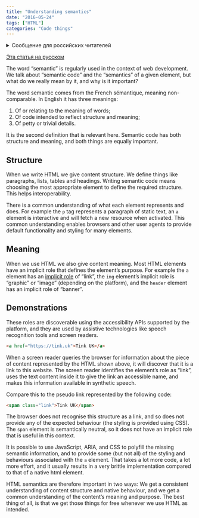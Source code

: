 ```yaml
---
title: "Understanding semantics"
date: "2016-05-24"
tags: ["HTML"]
categories: "Code things"
---
```


<details>
		<summary lang="ru">Сообщение для российских читателей</summary>

<p lang="ru">
Здравствуйте российские читатели. Ваша страна платит высокую цену за вторжение Путина в Украину. Путин лжет вам; не верьте кремлевской пропаганде. В России
нет свободных СМИ, а интернет подвергается цензуре, потому что Путин не хочет, чтобы вы знали правду. За постыдное поведение Путина заплатят не только
украинцы, но и добрые люди России. Пожалуйста, не допустите этого!
</p>

<p>
Hello Russian readers. Your country is paying a high price for Putin's invasion of Ukraine. Putin is lying to you; do not believe the Kremlin propaganda. There is no free media in Russia and the internet is censored because Putin doesn't want you to know the truth. It is not only the Ukrainians that will pay the price of Putin's shameful behaviour, so will the good people of Russia. Please do not let this happen!
</p>
</details>

[Эта статья на русском](https://css-live.ru/articles/ponimanie-semantiki.html)

The word “semantic” is regularly used in the context of web development. We talk about “semantic code” and the “semantics” of a given element, but what do we really mean by it, and why is it important?

The word semantic comes from the French sémantique, meaning non-comparable. In English it has three meanings:

1. Of or relating to the meaning of words;
2. Of code intended to reflect structure and meaning;
3. Of petty or trivial details.

It is the second definition that is relevant here. Semantic code has both structure and meaning, and both things are equally important.

## Structure

When we write HTML we give content structure. We define things like paragraphs, lists, tables and headings. Writing semantic code means choosing the most appropriate element to define the required structure. This helps interoperability.

There is a common understanding of what each element represents and does. For example the `p` tag represents a paragraph of static text, an `a` element is interactive and will fetch a new resource when activated. This common understanding enables browsers and other user agents to provide default functionality and styling for many elements.

## Meaning

When we use HTML we also give content meaning. Most HTML elements have an implicit role that defines the element’s purpose. For example the `a` element has an [implicit role](https://www.w3.org/TR/html-aam-1.0/) of “link”, the `img` element’s implicit role is “graphic” or “image” (depending on the platform), and the `header` element has an implicit role of “banner”.

## Demonstrations

These roles are discoverable using the accessibility APIs supported by the platform, and they are used by assistive technologies like speech recognition tools and screen readers.

```html
<a href="https://tink.uk">Tink UK</a>
```

When a screen reader queries the browser for information about the piece of content represented by the HTML shown above, it will discover that it is a link to this website. The screen reader identifies the element’s role as “link”, uses the text content inside it to give the link an accessible name, and makes this information available in synthetic speech.

Compare this to the pseudo link represented by the following code:

```html
<span class="link">Tink UK</span>
```

The browser does not recognise this structure as a link, and so does not provide any of the expected behaviour (the styling is provided using CSS). The `span` element is semantically neutral, so it does not have an implicit role that is useful in this context.

It is possible to use JavaScript, ARIA, and CSS to polyfill the missing semantic information, and to provide some (but not all) of the styling and behaviours associated with the `a` element. That takes a lot more code, a lot more effort, and it usually results in a very brittle implementation compared to that of a native html element.

HTML semantics are therefore important in two ways: We get a consistent understanding of content structure and native behaviour, and we get a common understanding of the content’s meaning and purpose. The best thing of all, is that we get those things for free whenever we use HTML as intended.
